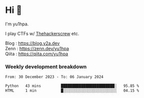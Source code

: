 # Hi 👋

I'm yu1hpa.

I play CTFs w/ [Thehackerscrew](https://www.thehackerscrew.team/) etc.

Blog : https://blog.y2a.dev  
Zenn : https://zenn.dev/yu1hpa  
Qiita : https://qiita.com/yu1hpa  

### Weekly development breakdown

<!--START_SECTION:waka-->

```txt
From: 30 December 2023 - To: 06 January 2024

Python   43 mins         ████████████████████████░   95.85 %
HTML     1 min           █░░░░░░░░░░░░░░░░░░░░░░░░   04.15 %
```

<!--END_SECTION:waka-->

